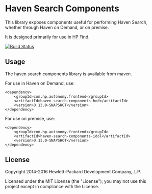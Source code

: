 # Haven Search Components

This library exposes components useful for performing Haven Search, whether through Haven on Demand, or on premise.

It is designed primarily for use in
[HP Find](https://github.com/hpe-idol/find).

[![Build Status](https://travis-ci.org/hpe-idol/haven-search-components.svg?branch=master)](https://travis-ci.org/hpe-idol/haven-search-components)

## Usage
The haven search components library is available from maven.

For use in Haven on Demand, use:

    <dependency>
        <groupId>com.hp.autonomy.frontend</groupId>
        <artifactId>haven-search-components-hod</artifactId>
        <version>0.13.0-SNAPSHOT</version>
    </dependency>

For use on premise, use:

    <dependency>
        <groupId>com.hp.autonomy.frontend</groupId>
        <artifactId>haven-search-components-idol</artifactId>
        <version>0.13.0-SNAPSHOT</version>
    </dependency>

## License
Copyright 2014-2016 Hewlett-Packard Development Company, L.P.

Licensed under the MIT License (the "License"); you may not use this project except in compliance with the License.
